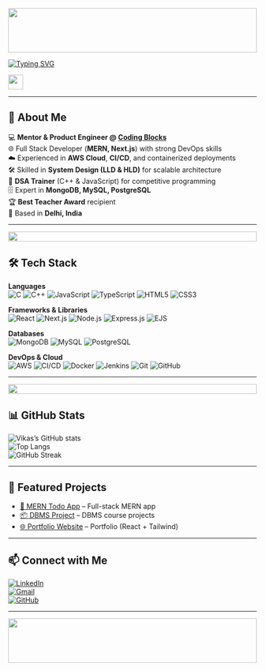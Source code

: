 <!-- Gradient Banner -->
<img src="https://i.imgur.com/dBaSKWF.gif" height="90" width="100%" />

<!-- Bold Typing Animation -->
[![Typing SVG](https://readme-typing-svg.demolab.com?font=Fira+Code:700&weight=800&size=34&duration=3000&pause=1000&color=FF4B4B&center=true&vCenter=true&width=850&lines=Hey+there!+%F0%9F%91%8B+I'm+Vikas+Patel;Mentor+%26+Product+Engineer+%40+Coding+Blocks;Full+Stack+Developer;DevOps+Enthusiast;DSA+%26+System+Design+Explorer;AI+and+Web3+Explorer)](https://git.io/typing-svg)


<!-- Animated Wave -->
<img src="https://raw.githubusercontent.com/MartinHeinz/MartinHeinz/master/wave.gif" width="30px">

---

## 🚀 About Me
💻 **Mentor & Product Engineer @ [Coding Blocks](https://codingblocks.com/)**  
🌐 Full Stack Developer (**MERN, Next.js**) with strong DevOps skills  
☁️ Experienced in **AWS Cloud**, **CI/CD**, and containerized deployments  
🛠 Skilled in **System Design (LLD & HLD)** for scalable architecture  
🎯 **DSA Trainer** (C++ & JavaScript) for competitive programming  
🗄️ Expert in **MongoDB, MySQL, PostgreSQL**  
🏆 **Best Teacher Award** recipient  
📍 Based in **Delhi, India**

---

<!-- Gradient Divider -->
<img src="https://i.imgur.com/dBaSKWF.gif" height="20" width="100%" />

## 🛠 Tech Stack

**Languages**  
![C](https://img.shields.io/badge/C-0A0A0A?style=flat&logo=c&logoColor=00E6FF)
![C++](https://img.shields.io/badge/C++-0A0A0A?style=flat&logo=c%2B%2B&logoColor=00E6FF)
![JavaScript](https://img.shields.io/badge/JavaScript-0A0A0A?style=flat&logo=javascript&logoColor=F7DF1E)
![TypeScript](https://img.shields.io/badge/TypeScript-0A0A0A?style=flat&logo=typescript&logoColor=3178C6)
![HTML5](https://img.shields.io/badge/HTML5-0A0A0A?style=flat&logo=html5&logoColor=E34F26)
![CSS3](https://img.shields.io/badge/CSS3-0A0A0A?style=flat&logo=css3&logoColor=1572B6)

**Frameworks & Libraries**  
![React](https://img.shields.io/badge/React-0A0A0A?style=flat&logo=react&logoColor=61DAFB)
![Next.js](https://img.shields.io/badge/Next.js-0A0A0A?style=flat&logo=next.js&logoColor=white)
![Node.js](https://img.shields.io/badge/Node.js-0A0A0A?style=flat&logo=node.js&logoColor=339933)
![Express.js](https://img.shields.io/badge/Express.js-0A0A0A?style=flat&logo=express&logoColor=white)
![EJS](https://img.shields.io/badge/EJS-0A0A0A?style=flat&logo=ejs&logoColor=yellow)

**Databases**  
![MongoDB](https://img.shields.io/badge/MongoDB-0A0A0A?style=flat&logo=mongodb&logoColor=47A248)
![MySQL](https://img.shields.io/badge/MySQL-0A0A0A?style=flat&logo=mysql&logoColor=4479A1)
![PostgreSQL](https://img.shields.io/badge/PostgreSQL-0A0A0A?style=flat&logo=postgresql&logoColor=336791)

**DevOps & Cloud**  
![AWS](https://img.shields.io/badge/AWS-0A0A0A?style=flat&logo=amazon-aws&logoColor=FF9900)
![CI/CD](https://img.shields.io/badge/CI%2FCD-0A0A0A?style=flat&logo=githubactions&logoColor=2088FF)
![Docker](https://img.shields.io/badge/Docker-0A0A0A?style=flat&logo=docker&logoColor=2496ED)
![Jenkins](https://img.shields.io/badge/Jenkins-0A0A0A?style=flat&logo=jenkins&logoColor=D24939)
![Git](https://img.shields.io/badge/Git-0A0A0A?style=flat&logo=git&logoColor=F05032)
![GitHub](https://img.shields.io/badge/GitHub-0A0A0A?style=flat&logo=github&logoColor=white)

---

<!-- Gradient Divider -->
<img src="https://i.imgur.com/dBaSKWF.gif" height="20" width="100%" />

## 📊 GitHub Stats
![Vikas’s GitHub stats](https://github-readme-stats.vercel.app/api?username=vikas0799&show_icons=true&theme=radical)  
![Top Langs](https://github-readme-stats.vercel.app/api/top-langs/?username=vikas0799&layout=compact&theme=radical)  
![GitHub Streak](https://github-readme-streak-stats.herokuapp.com/?user=vikas0799&theme=radical)

---

## 📂 Featured Projects
- [🚀 MERN Todo App](https://github.com/vikas0799/mern-todo-app) – Full-stack MERN app  
- [📦 DBMS Project](https://github.com/vikas0799/DBMS_G_23_24_25_26_27) – DBMS course projects  
- [🌐 Portfolio Website](https://github.com/vikas0799/portfolio) – Portfolio (React + Tailwind)

---

## 📫 Connect with Me
[![LinkedIn](https://img.shields.io/badge/-LinkedIn-0A0A0A?style=flat&logo=linkedin&logoColor=0E76A8)](https://linkedin.com/in/vikas-patel)  
[![Gmail](https://img.shields.io/badge/-Gmail-0A0A0A?style=flat&logo=gmail&logoColor=D14836)](mailto:vikas0799@gmail.com)  
[![GitHub](https://img.shields.io/badge/-GitHub-0A0A0A?style=flat&logo=github&logoColor=white)](https://github.com/vikas0799)  

---

<!-- Footer Animation -->
<img src="https://i.imgur.com/dBaSKWF.gif" height="90" width="100%" />
